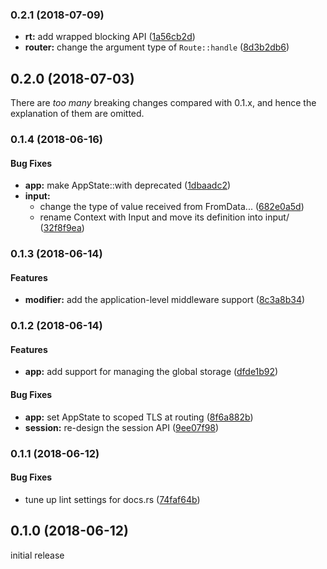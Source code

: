 <a name="0.2.1"></a>
### 0.2.1 (2018-07-09)

* **rt:**  add wrapped blocking API ([1a56cb2d](https://github.com/ubnt-intrepid/tsukuyomi/commit/1a56cb2d160cec49b1e5cd966c0dc7ad3ab866df))
* **router:**  change the argument type of `Route::handle` ([8d3b2db6](https://github.com/ubnt-intrepid/tsukuyomi/commit/8d3b2db6318f0bc03fb2ee07048681aaffb77f12))

<a name="0.2.0"></a>
## 0.2.0 (2018-07-03)

There are *too many* breaking changes compared with 0.1.x, and hence the explanation of them are omitted.

<a name="0.1.4"></a>
### 0.1.4 (2018-06-16)

#### Bug Fixes

* **app:**  make AppState::with deprecated ([1dbaadc2](https://github.com/ubnt-intrepid/tsukuyomi/commit/1dbaadc22098a51e291b06a4040cabc8f4d69ef1))
* **input:**
  *  change the type of value received from FromData... ([682e0a5d](https://github.com/ubnt-intrepid/tsukuyomi/commit/682e0a5d43fc0fd53e59fc7b473a5757d2e5df0c))
  *  rename Context with Input and move its definition into input/ ([32f8f9ea](https://github.com/ubnt-intrepid/tsukuyomi/commit/32f8f9ea98967559f1a42cc9c57df7eeb14eab98))

<a name="0.1.3"></a>
### 0.1.3 (2018-06-14)

#### Features

* **modifier:**  add the application-level middleware support ([8c3a8b34](https://github.com/ubnt-intrepid/tsukuyomi/commit/8c3a8b34ed2f557fda7e11510fa6c0d8ef9be94a))

<a name="0.1.2"></a>
### 0.1.2 (2018-06-14)

#### Features

* **app:**  add support for managing the global storage ([dfde1b92](https://github.com/ubnt-intrepid/tsukuyomi/commit/dfde1b929896d79e2fd5876a4582e0ce2cc41865))

#### Bug Fixes

* **app:**  set AppState to scoped TLS at routing ([8f6a882b](https://github.com/ubnt-intrepid/tsukuyomi/commit/8f6a882b40bc9d098548a6e8aa33436bfe2ee2ef))
* **session:**  re-design the session API ([9ee07f98](https://github.com/ubnt-intrepid/tsukuyomi/commit/9ee07f98ab6a8958a49d4b221eda3eaa591bcb20))

<a name="0.1.1"></a>
### 0.1.1 (2018-06-12)

#### Bug Fixes

* tune up lint settings for docs.rs ([74faf64b](https://github.com/ubnt-intrepid/tsukuyomi/commit/74faf64b0765e9989dbdf1dd0191c29f91ffba21))

<a name="0.1.0"></a>
## 0.1.0 (2018-06-12)
initial release
